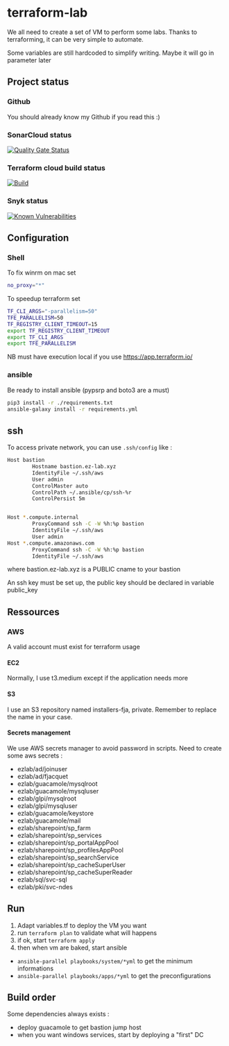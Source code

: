 # terraform-lab

We all need to create a set of VM to perform some labs. Thanks to terraforming, it can be very simple to automate.

Some variables are still hardcoded to simplify writing. Maybe it will go in parameter later

## Project status

### Github

You should already know my Github if you read this :)

### SonarCloud status

[![Quality Gate Status](https://sonarcloud.io/api/project_badges/measure?project=fjacquet_terraform-lab&metric=alert_status)](https://sonarcloud.io/dashboard?id=fjacquet_terraform-lab)

### Terraform cloud build status

[![Build](https://github.com/fjacquet/terraform-lab/actions/workflows/build.yml/badge.svg)](https://github.com/fjacquet/terraform-lab/actions/workflows/build.yml)

### Snyk status

[![Known Vulnerabilities](https://snyk.io/test/github/fjacquet/terraform-lab/badge.svg)](https://snyk.io/test/github/fjacquet/terraform-lab)

## Configuration

### Shell

To fix winrm on mac set

```bash
no_proxy="*"
```

To speedup terraform set

```bash
TF_CLI_ARGS="-parallelism=50"
TFE_PARALLELISM=50
TF_REGISTRY_CLIENT_TIMEOUT=15
export TF_REGISTRY_CLIENT_TIMEOUT
export TF_CLI_ARGS
export TFE_PARALLELISM
```

NB must have execution local if you use https://app.terraform.io/

### ansible

Be ready to install ansible (pypsrp and boto3 are a must)

```bash
pip3 install -r ./requirements.txt
ansible-galaxy install -r requirements.yml
```

## ssh

To access private network, you can use `.ssh/config` like :

```bash
Host bastion
        Hostname bastion.ez-lab.xyz
        IdentityFile ~/.ssh/aws
        User admin
        ControlMaster auto
        ControlPath ~/.ansible/cp/ssh-%r
        ControlPersist 5m


Host *.compute.internal
        ProxyCommand ssh -C -W %h:%p bastion
        IdentityFile ~/.ssh/aws
        User admin
Host *.compute.amazonaws.com
        ProxyCommand ssh -C -W %h:%p bastion
        IdentityFile ~/.ssh/aws
```

where bastion.ez-lab.xyz is a PUBLIC cname to your bastion

An ssh key must be set up, the public key should be declared in variable public_key

## Ressources

### AWS

A valid account must exist for terraform usage

#### EC2

Normally, I use t3.medium except if the application needs more

#### S3

I use an S3 repository named installers-fja, private. Remember to replace the name in your case.

#### Secrets management

We use AWS secrets manager to avoid password in scripts.
Need to create some aws secrets :

- ezlab/ad/joinuser
- ezlab/ad/fjacquet
- ezlab/guacamole/mysqlroot
- ezlab/guacamole/mysqluser
- ezlab/glpi/mysqlroot
- ezlab/glpi/mysqluser
- ezlab/guacamole/keystore
- ezlab/guacamole/mail
- ezlab/sharepoint/sp_farm
- ezlab/sharepoint/sp_services
- ezlab/sharepoint/sp_portalAppPool
- ezlab/sharepoint/sp_profilesAppPool
- ezlab/sharepoint/sp_searchService
- ezlab/sharepoint/sp_cacheSuperUser
- ezlab/sharepoint/sp_cacheSuperReader
- ezlab/sql/svc-sql
- ezlab/pki/svc-ndes

## Run

1. Adapt variables.tf to deploy the VM you want
1. run `terraform plan` to validate what will happens
1. if ok, start `terraform apply`
1. then when vm are baked, start ansible

- `ansible-parallel playbooks/system/*yml` to get the minimum informations
- `ansible-parallel playbooks/apps/*yml` to get the preconfigurations

## Build order

Some dependencies always exists :

- deploy guacamole to get bastion jump host
- when you want windows services, start by deploying a "first" DC

